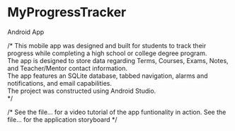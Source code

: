 # MyProgressTracker
Android App

/*
This mobile app was designed and built for students to track their progress while completing a high school or college degree program.  
The app is designed to store data regarding Terms, Courses, Exams, Notes, and Teacher/Mentor contact information.  
The app features an SQLite database, tabbed navigation, alarms and notifications, and email capabilities.  
The project was constructed using Android Studio.  
*/

/*
See the file... for a video tutorial of the app funtionality in action.
See the file... for the application storyboard
*/
